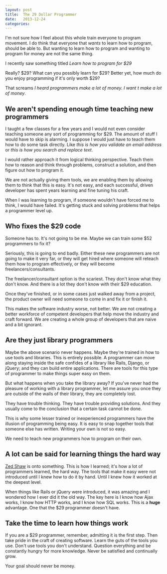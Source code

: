 ```yaml
---
layout: post
title:  The 29 Dollar Programmer
date:   2013-12-24
categories:
---
```


I'm not sure how I feel about this whole train everyone to program movement. I do think that everyone that *wants* to learn how to program, should be able to. But wanting to learn how to program and wanting to program for money are not the same thing.

I recently saw something titled *Learn how to program for $29*

Really? $29? What can you possibly learn for $29? Better yet, how much do you enjoy programming if it's only worth $29?

That screams *I heard programmers make a lot of money. I want t make a lot of money*.


## We aren't spending enough time teaching new programmers

I taught a few classes for a few years and I would not even consider teaching someone any sort of programming for $29. The amount of stuff I would have to skip is alarming. I suppose I would just have to teach them how to do some task directly. Like _this is how you validate an email address_ or _this is how you search and replace text_.

I would rather approach it from logical thinking perspective. Teach them how to reason and think through problems, construct a solution, and then figure out how to program it.

We are not actually giving them tools, we are enabling them by  allowing them to think that this is easy. It's not easy, and each successful, driven developer has spent years learning and fine tuning his craft.

When I was learning to program, if someone wouldn't have forced me to think, I would have failed. It's getting stuck and solving problems that helps a programmer level up.

## Who fixes the $29 code

Someone has to. It's not going to be me. Maybe we can train some $52 programmers to fix it?

Seriously, this is going to end badly. Either these new programmers are not going to make it very far, or they will get hired where someone will reteach them how to program effectively, or they will become freelancers/consultants.

The freelancer/consultant option is the scariest. They don't know what they don't know. And there is a lot they don't know with their $29 education.

Once they've finished, or in some cases just walked away from a project, the product owner will need someone to come in and fix it or finish it.

This makes the software industry worse, not better. We are not creating a better workforce of competent developers that help move the industry and craft forward. We are creating a whole group of developers that are naive and a bit ignorant.

## Are they just library programmers

Maybe the above scenario never happens. Maybe they're trained in how to use tools and libraries. This is entirely possible. A programmer can move along staying inside the safe confides of a library like Rails, Django, or jQuery; and they can build entire applications. There are tools for this type of programmer to make things super easy on them.

But what happens when you take the library away? If you've never had the pleasure of working with a library programmer, let me assure you once they are outside of the walls of their library, they are completely lost.

They have trouble thinking. They have trouble providing solutions. And they usually come to the conclusion that a certain task cannot be done.

This is why some lesser trained or inexperienced programmers have the illusion of programming being easy. It is easy to snap together tools that someone else has written. Writing your own is not so easy.

We need to teach new programmers how to program on their own.


## A lot can be said for learning things the hard way

[Zed Shaw](http://learncodethehardway.org/) is onto something. This is how I learned; it's how a lot of programmers learned, the hard way. The tools that make it easy were not introduced until I knew how to do it by hand. Until I knew how it worked at the deepest level.

When things like Rails or jQuery were introduced, it was amazing and I wondered how I ever did it the old way. The key here is I know how Ajax works, I know how HTTP works, and I know how SQL works. This is a **huge** advantage. One that the $29 programmer doesn't have.

## Take the time to learn how things work

If you are a $29 programmer, remember, admitting it is the first step. Then take pride in the craft of creating software. Learn the guts of the tools you use. Don't use tools you don't understand. Question everything and be constantly hungry for more knowledge. Never be satisfied and continually grow.

Your goal should never be money.

